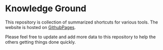 # Knowledge Ground

This repository is collection of summarized shortcuts for various tools. The website is hosted on [GithubPages](https://mdsa3d.github.io/BetterMe/).


Please feel free to update and add more data to this repository to help the others getting things done quickly.